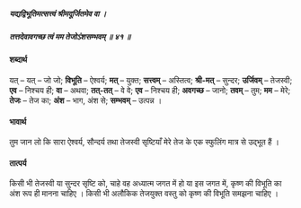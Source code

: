 ##### यद्यद्विभूतिमत्सत्त्वं श्रीमदूर्जितमेव वा ।
##### तत्तदेवावगच्छ त्वं मम तेजोऽंशसम्भवम् ॥ ४१ ॥

#### शब्दार्थ

यत् – यत् – जो जो; **विभूति** – ऐश्वर्य; **मत्** – युक्त; **सत्त्वम्** – अस्तित्व; **श्री-मत्** – सुन्दर; **उर्जिवम्** – तेजस्वी; **एव** – निश्चय ही; **वा** – अथवा; **तत्-तत्** – वे वे; **एव** – निश्चय ही; **अवगच्छ** – जानो; **तवम्** – तुम; **मम** – मेरे; **तेजः** – तेज का; **अंश** – भाग, अंश से; **सम्भवम्** – उत्पन्न ।

#### भावार्थ

तुम जान लो कि सारा ऐश्वर्य, सौन्दर्य तथा तेजस्वी सृष्टियाँ मेरे तेज के एक स्फुलिंग मात्र से उद्भूत हैं ।

#### तात्पर्य

किसी भी तेजस्वी या सुन्दर सृष्टि को, चाहे वह अध्यात्म जगत में हो या इस जगत में, कृष्ण की विभूति का अंश रूप ही मानना चाहिए । किसी भी अलौकिक तेजयुक्त वस्तु को कृष्ण की विभूति समझना चाहिए ।